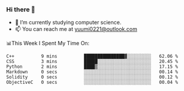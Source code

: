 ### Hi there 👋

- 📕 I’m currently studying computer science.
- 📫 You can reach me at yuumi0221@outlook.com


📊This Week I Spent My Time On:
<!--START_SECTION:waka-->

```text
C++          9 mins          ███████████████▓░░░░░░░░░   62.06 %
CSS          3 mins          █████░░░░░░░░░░░░░░░░░░░░   20.45 %
Python       2 mins          ████▒░░░░░░░░░░░░░░░░░░░░   17.15 %
Markdown     0 secs          ░░░░░░░░░░░░░░░░░░░░░░░░░   00.14 %
Solidity     0 secs          ░░░░░░░░░░░░░░░░░░░░░░░░░   00.12 %
ObjectiveC   0 secs          ░░░░░░░░░░░░░░░░░░░░░░░░░   00.04 %
```

<!--END_SECTION:waka-->

<!--
**Yuumi0221/Yuumi0221** is a ✨ _special_ ✨ repository because its `README.md` (this file) appears on your GitHub profile.

Here are some ideas to get you started:

- 🔭 I’m currently working on ...
- 🌱 I’m currently learning ...
- 👯 I’m looking to collaborate on ...
- 🤔 I’m looking for help with ...
- 💬 Ask me about ...
- 📫 How to reach me: ...
- 😄 Pronouns: ...
- ⚡ Fun fact: ...
-->
